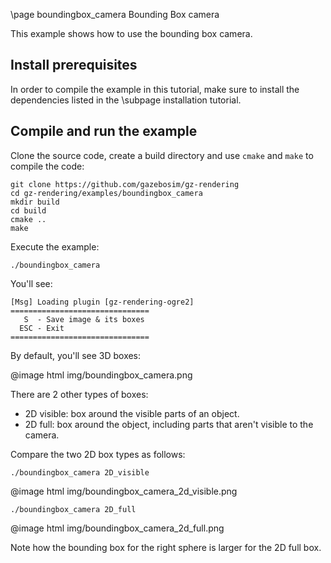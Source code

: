 \page boundingbox_camera Bounding Box camera

This example shows how to use the bounding box camera.

## Install prerequisites

In order to compile the example in this tutorial, make sure to install the
dependencies listed in the \subpage installation tutorial.

## Compile and run the example

Clone the source code, create a build directory and use `cmake` and `make` to compile the code:

```{.sh}
git clone https://github.com/gazebosim/gz-rendering
cd gz-rendering/examples/boundingbox_camera
mkdir build
cd build
cmake ..
make
```

Execute the example:

```{.sh}
./boundingbox_camera
```

You'll see:

```{.sh}
[Msg] Loading plugin [gz-rendering-ogre2]
===============================
   S  - Save image & its boxes
  ESC - Exit
===============================
```

By default, you'll see 3D boxes:

@image html img/boundingbox_camera.png

There are 2 other types of boxes:

* 2D visible: box around the visible parts of an object.
* 2D full: box around the object, including parts that aren't visible to the camera.

Compare the two 2D box types as follows:

```{.sh}
./boundingbox_camera 2D_visible
```

@image html img/boundingbox_camera_2d_visible.png

```{.sh}
./boundingbox_camera 2D_full
```

@image html img/boundingbox_camera_2d_full.png

Note how the bounding box for the right sphere is larger for the 2D full box.
